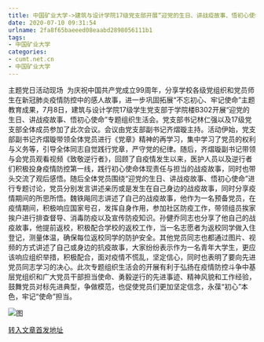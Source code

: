 ```yaml
---
title: 中国矿业大学->建筑与设计学院17级党支部开展“迎党的生日、讲战疫故事、悟初心使命”主题党日活动 | cumt.net.cn
date: 2020-07-10 09:31:54
urlname: 2fa8f65baeeed08eaabd2898056111b1
tags: 
- 中国矿业大学
categories:
- cumt.net.cn
- 中国矿业大学
---
```

主题党日活动现场  为庆祝中国共产党成立99周年，分享学校各级党组织和党员师生在新冠肺炎疫情防控中的感人故事，进一步巩固拓展“不忘初心、牢记使命”主题教育成果，7月8日，建筑与设计学院17级学生党支部于学院楼B302开展“迎党的生日、讲战疫故事、悟初心使命”专题组织生活会。党支部书记林仁强以及17级党支部全体成员参加了此次会议。会议由党支部副书记齐熠璇主持。活动伊始，党支部副书记齐熠璇带领全体党员进行《党章》精神的再学习，集中学习了党员的权利与义务等，引导全体同志自觉践行党章，严守党的纪律。随后，齐熠璇副书记带领与会党员观看视频《致敬逆行者》，回顾了自疫情发生以来，医护人员以及逆行者们积极投身疫情防控第一线，践行初心使命体现责任与担当的战疫故事，同时也带头交流了观后感悟。随后全体党员围绕“迎党的生日、讲战疫故事、悟初心使命”进行专题讨论，党员分别发言讲述亲历或是发生在自己身边的战疫故事，同时分享疫情期间的所思所悟。魏铁飚同志讲述了自己的战疫故事，他作为一名预备党员，在疫情期间，积极响应国家号召，发挥自身作用，参加社区防疫工作，带领组员挨家挨户进行排查督导、消毒防疫以及宣传防疫知识。孙健乔同志也分享了他自己的战疫故事，他提前返校，积极配合学校的返校工作，当一名志愿者为返校同学做入住登记，测量体温，确保每位返校同学的防护安全。其他党员同志也都通过图片、视频的方式讲述了自己或身边的抗疫故事，大家纷纷表示作为一名青年大学生，更应该响应组织举措，积极配合，面对疫情不慌乱，坚定信心，同时也表明了要向先进党员同志学习的决心。此次专题组织生活会的开展有利于弘扬在疫情防控斗争中基层党组织和广大党员干部担当使命、勇毅逆行的先进事迹、精神风貌和工作经验，鼓舞党员对标先进典型，争做模范，也促使党员们更加坚定信念，永葆“初心”本色，牢记“使命”担当。

![图](http://xwzx.cumt.edu.cn/_upload/article/images/58/8f/556e1baa43829108dfa1164c4bcd/f1b2ba5c-a7cb-478c-9fb8-830031bee558.jpg)

[转入文章首发地址](http://xwzx.cumt.edu.cn/b6/cd/c523a571085/page.htm)